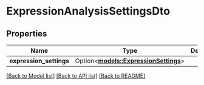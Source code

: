 # ExpressionAnalysisSettingsDto

## Properties

Name | Type | Description | Notes
------------ | ------------- | ------------- | -------------
**expression_settings** | Option<[**models::ExpressionSettings**](ExpressionSettings.md)> |  | [optional]

[[Back to Model list]](../README.md#documentation-for-models) [[Back to API list]](../README.md#documentation-for-api-endpoints) [[Back to README]](../README.md)


